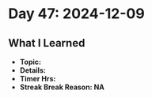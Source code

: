 # Day 47: 2024-12-09

## What I Learned
- **Topic:**
- **Details:**
- **Timer Hrs:**
- **Streak Break Reason: NA**
